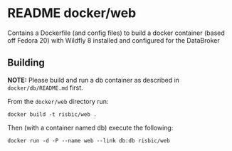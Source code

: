 # README docker/web

Contains a Dockerfile (and config files) to build a docker container (based off Fedora 20) with Wildfly 8 installed and configured for the DataBroker

## Building

**NOTE:** Please build and run a db container as described in `docker/db/README.md` first.

From the `docker/web` directory run:

    docker build -t risbic/web .

Then (with a container named db) execute the following:

    docker run -d -P --name web --link db:db risbic/web
